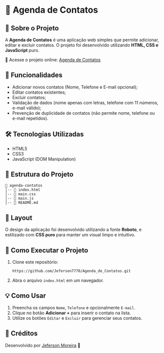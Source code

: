 # 📒 Agenda de Contatos

## 📌 Sobre o Projeto
A **Agenda de Contatos** é uma aplicação web simples que permite adicionar, editar e excluir contatos. O projeto foi desenvolvido utilizando **HTML, CSS e JavaScript** puro.

🔗 Acesse o projeto online: [Agenda de Contatos](https://agenda-de-contatos-rosy-chi.vercel.app) 


## 🚀 Funcionalidades
- Adicionar novos contatos (Nome, Telefone e E-mail opcional);
- Editar contatos existentes;
- Excluir contatos;
- Validação de dados (nome apenas com letras, telefone com 11 números, e-mail válido);
- Prevenção de duplicidade de contatos (não permite nome, telefone ou e-mail repetidos).

## 🛠️ Tecnologias Utilizadas
- HTML5
- CSS3
- JavaScript (DOM Manipulation)

## 📂 Estrutura do Projeto
```
📂 agenda-contatos
│-- 📄 index.html
│-- 📄 main.css
│-- 📄 main.js
│-- 📄 README.md
```

## 🎨 Layout
O design da aplicação foi desenvolvido utilizando a fonte **Roboto**, e estilizado com **CSS puro** para manter um visual limpo e intuitivo.

## 📌 Como Executar o Projeto
1. Clone este repositório:
   ```sh
   https://github.com/Jeferson7770/Agenda_de_Contatos.git
   ```
2. Abra o arquivo `index.html` em um navegador.

## 💡 Como Usar
1. Preencha os campos `Nome`, `Telefone` e opcionalmente `E-mail`.
2. Clique no botão **Adicionar +** para inserir o contato na lista.
3. Utilize os botões `Editar` e `Excluir` para gerenciar seus contatos.

## 📖 Créditos
Desenvolvido por [Jeferson Moreira](https://www.linkedin.com/in/jefersonmoreiradev/) 🚀


